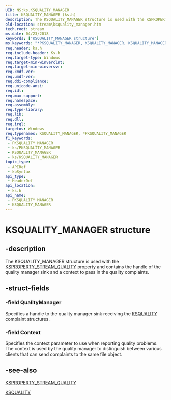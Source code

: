 ```yaml
---
UID: NS:ks.KSQUALITY_MANAGER
title: KSQUALITY_MANAGER (ks.h)
description: The KSQUALITY_MANAGER structure is used with the KSPROPERTY_STREAM_QUALITY property and contains the handle of the quality manager sink and a context to pass in the quality complaints.
old-location: stream\ksquality_manager.htm
tech.root: stream
ms.date: 04/23/2018
keywords: ["KSQUALITY_MANAGER structure"]
ms.keywords: "*PKSQUALITY_MANAGER, KSQUALITY_MANAGER, KSQUALITY_MANAGER structure [Streaming Media Devices], PKSQUALITY_MANAGER, PKSQUALITY_MANAGER structure pointer [Streaming Media Devices], ks-struct_97f36a6a-6d00-4cec-b13d-8f039b54c5a8.xml, ks/KSQUALITY_MANAGER, ks/PKSQUALITY_MANAGER, stream.ksquality_manager"
req.header: ks.h
req.include-header: Ks.h
req.target-type: Windows
req.target-min-winverclnt: 
req.target-min-winversvr: 
req.kmdf-ver: 
req.umdf-ver: 
req.ddi-compliance: 
req.unicode-ansi: 
req.idl: 
req.max-support: 
req.namespace: 
req.assembly: 
req.type-library: 
req.lib: 
req.dll: 
req.irql: 
targetos: Windows
req.typenames: KSQUALITY_MANAGER, *PKSQUALITY_MANAGER
f1_keywords:
 - PKSQUALITY_MANAGER
 - ks/PKSQUALITY_MANAGER
 - KSQUALITY_MANAGER
 - ks/KSQUALITY_MANAGER
topic_type:
 - APIRef
 - kbSyntax
api_type:
 - HeaderDef
api_location:
 - ks.h
api_name:
 - PKSQUALITY_MANAGER
 - KSQUALITY_MANAGER
---
```


# KSQUALITY_MANAGER structure


## -description

The KSQUALITY_MANAGER structure is used with the <a href="/windows-hardware/drivers/stream/ksproperty-stream-quality">KSPROPERTY_STREAM_QUALITY</a> property and contains the handle of the quality manager sink and a context to pass in the quality complaints.

## -struct-fields

### -field QualityManager

Specifies a handle to the quality manager sink receiving the <a href="/windows-hardware/drivers/ddi/ks/ns-ks-ksquality">KSQUALITY</a> complaint structures.

### -field Context

Specifies the context parameter to use when reporting quality problems. The context is used by the quality manager to distinguish between various clients that can send complaints to the same file object.

## -see-also

<a href="/windows-hardware/drivers/stream/ksproperty-stream-quality">KSPROPERTY_STREAM_QUALITY</a>



<a href="/windows-hardware/drivers/ddi/ks/ns-ks-ksquality">KSQUALITY</a>

